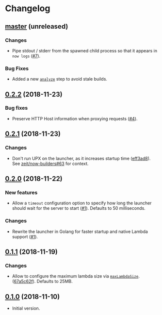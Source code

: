 # Changelog

## [master](https://github.com/anmonteiro/now-static-bin/compare/0.2.2...HEAD)  (unreleased)

### Changes

- Pipe stdout / stderr from the spawned child process so that it appears in `now
  logs` ([#7](https://github.com/anmonteiro/now-static-bin/pull/7)).

### Bug Fixes

- Added a new
  [`analyze`](https://zeit.co/docs/v2/deployments/builders/developer-guide/#defining-the-analyze-step)
  step to avoid stale builds.

## [0.2.2](https://github.com/anmonteiro/now-static-bin/compare/0.2.1...0.2.2) (2018-11-23)

### Bug fixes

- Preserve HTTP Host information when proxying requests
  ([#4](https://github.com/anmonteiro/now-static-bin/pull/4)).

## [0.2.1](https://github.com/anmonteiro/now-static-bin/compare/0.2.0...0.2.1) (2018-11-23)

### Changes

- Don't run UPX on the launcher, as it increases startup time
  ([eff3ad8](https://github.com/anmonteiro/now-static-bin/commit/eff3ad83adf77a8b4b642e2f7009d876e8db0d57)).
  See [zeit/now-builders#63](https://github.com/zeit/now-builders/issues/63) for
  context.

## [0.2.0](https://github.com/anmonteiro/now-static-bin/compare/0.1.1...0.2.0) (2018-11-22)

### New features

- Allow a `timeout` configuration option to specify how long the launcher should
  wait for the server to start
  ([#1](https://github.com/anmonteiro/now-static-bin/pull/1)). Defaults to 50
  milliseconds.

### Changes

- Rewrite the launcher in Golang for faster startup and native Lambda support
  ([#1](https://github.com/anmonteiro/now-static-bin/pull/1)).

## [0.1.1](https://github.com/anmonteiro/now-static-bin/compare/0.1.0...0.1.1) (2018-11-19)

### Changes

- Allow to configure the maximum lambda size via
  [`maxLambdaSize`](https://zeit.co/docs/v2/deployments/concepts/lambdas/#maximum-bundle-size).
  ([67a5c62f](https://github.com/anmonteiro/now-static-bin/commit/67a5c62f7d86e18e9c5d867c7bf8c11005eebcdd)).
  Defaults to 25MB.

## [0.1.0](https://github.com/anmonteiro/now-static-bin/releases/tag/0.1.0) (2018-11-10)

- Initial version.